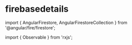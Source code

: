 # firebasedetails

import { AngularFirestore, AngularFirestoreCollection } from '@angular/fire/firestore';

import { Observable } from 'rxjs';
